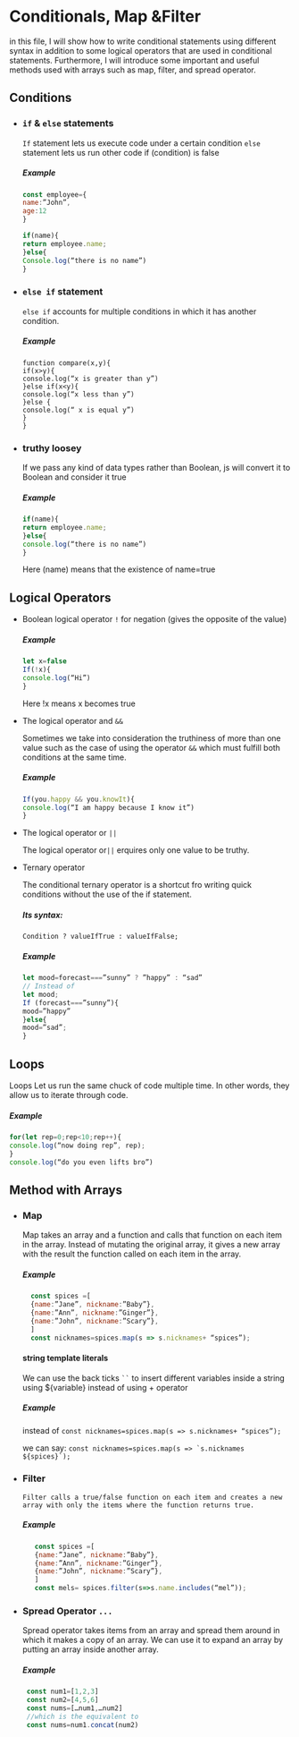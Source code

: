 # Conditionals, Map &Filter
in this file, I will show how to write conditional statements using different syntax in addition to some logical operators that are used in conditional statements. Furthermore, I will introduce some important and useful methods used with arrays such as map, filter, and spread operator.

## Conditions
- ### ``` if ``` & ``` else ``` statements
  ``` If ``` statement lets us execute code under a certain condition
  ``` else ``` statement lets us run other code if (condition) is false
  ##### Example
  ```javascript
  const employee={
  name:”John”,
  age:12
  }

  if(name){
  return employee.name;
  }else{
  Console.log(“there is no name”)
  }

  ```
- ###  ``` else if ``` statement
  ``` else if ``` accounts for multiple conditions in which it has another condition.
  ##### Example
  ```jacascript
  function compare(x,y){
  if(x>y){
  console.log(“x is greater than y”)
  }else if(x<y){
  console.log(“x less than y”)
  }else {
  console.log(“ x is equal y”)
  }
  }
  ```
- ### truthy loosey
    
    If we pass any kind of data types rather than Boolean, js will convert it to Boolean and consider it true 
    ##### Example
    ```javascript
    if(name){
    return employee.name;
    }else{
    console.log(“there is no name”)
    }
    ```
    Here (name) means that the existence of name=true
## Logical Operators 
  - Boolean logical operator ``` ! ``` for negation (gives the opposite of the value)
    ##### Example
    ```javascript
    let x=false
    If(!x){
    console.log(“Hi”)
    }
    ```
    Here !x means x becomes true
 - The logical operator and  ``` && ```
   
   Sometimes we take into consideration the truthiness of more than one value such as the case of using the operator ``` && ``` which must fulfill both conditions      at the same time.

    ##### Example
    ```javascript
    If(you.happy && you.knowIt){
    console.log(“I am happy because I know it”)
    }
    ```
  - The logical operator or ``` || ```
      
    The logical operator or``` || ``` erquires only one value to be truthy.

  - Ternary operator
    
      The conditional ternary operator is a shortcut fro writing quick conditions without the use of the if statement. 
      ##### Its syntax:
      ``` Condition ? valueIfTrue : valueIfFalse; ```
      
      ##### Example
      ```javascript
      let mood=forecast===”sunny” ? ”happy” : “sad”
      // Instead of 
      let mood;
      If (forecast===”sunny”){
      mood=”happy”
      }else{
      mood=”sad”;
      }
      ```
## Loops
Loops Let us run the same chuck of code multiple time. In other words, they allow us to iterate through code.
##### Example
```javascript
for(let rep=0;rep<10;rep++){
console.log(“now doing rep”, rep);
}
console.log(“do you even lifts bro”)
```
## Method with Arrays
- ### Map
  Map takes an array and a function and calls that function on each item in the array. Instead of mutating the original array, it gives a new array with the result the function called on each item in the array.
    ##### Example
  ```javascript
    const spices =[
    {name:”Jane”, nickname:”Baby”},
    {name:”Ann”, nickname:”Ginger”},
    {name:”John”, nickname:”Scary”},
    ]
    const nicknames=spices.map(s => s.nicknames+ “spices”);
    ```
    #### string template literals 
    We can use the back ticks ``` `` ``` to insert different variables inside a string using ${variable} instead of using + operator 
    ##### Example
    instead of 
    ``` const nicknames=spices.map(s => s.nicknames+ “spices”); ``` 
    
    we can say:
    ``` const nicknames=spices.map(s => `s.nicknames  ${spices}`); ```

- ### Filter
      Filter calls a true/false function on each item and creates a new array with only the items where the function returns true.
  ##### Example
  ```javascript
     const spices =[
     {name:”Jane”, nickname:”Baby”},
     {name:”Ann”, nickname:”Ginger”},
     {name:”John”, nickname:”Scary”},
     ]
     const mels= spices.filter(s=>s.name.includes(“mel”));
  ```
- ### Spread Operator ``` ... ```
  
   Spread operator takes items from an array and spread them around in which it makes a copy of an array. We can use it to expand an array by putting an array       inside another array.
  
   ##### Example
     ```javascript
      const num1=[1,2,3]
      const num2=[4,5,6]
      const nums=[…num1,…num2]
      //which is the equivalent to 
      const nums=num1.concat(num2)
     
     ```







